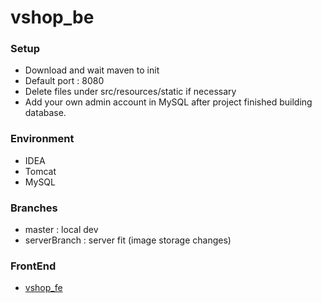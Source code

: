 # vshop_be

### Setup

- Download and wait maven to init
- Default port : 8080
- Delete files under src/resources/static if necessary
- Add your own admin account in MySQL after project finished building database.

### Environment

- IDEA
- Tomcat
- MySQL

### Branches

- master : local dev
- serverBranch : server fit (image storage changes)

### FrontEnd
- [vshop_fe](https://github.com/N3kox/vshop_fe)
